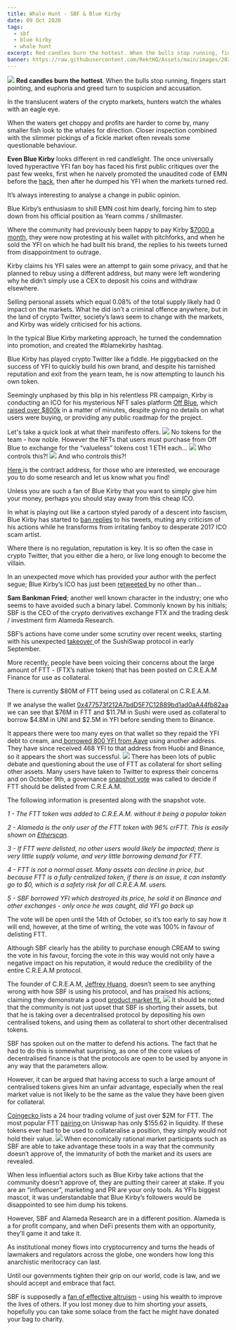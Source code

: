 ```yaml
---
title: Whale Hunt - SBF & Blue Kirby
date: 09 Oct 2020
tags:
  - sbf
  - blue kirby
  - whale hunt
excerpt: Red candles burn the hottest. When the bulls stop running, fingers start pointing, and euphoria and greed turn to suspicion and accusation. In the translucent waters of the crypto markets, hunters watch the whales with an eagle eye.
banner: https://raw.githubusercontent.com/RektHQ/Assets/main/images/2020/10/Sperm-Whale-capture-3400gty-58b96f8b5f9b58af5c479aa4.png
---
```


![](https://raw.githubusercontent.com/RektHQ/Assets/main/images/2020/10/Sperm-Whale-capture-3400gty-58b96f8b5f9b58af5c479aa4.png)
**Red candles burn the hottest**. When the bulls stop running, fingers start pointing, and euphoria and greed turn to suspicion and accusation.

In the translucent waters of the crypto markets, hunters watch the whales with an eagle eye.

When the waters get choppy and profits are harder to come by, many smaller fish look to the whales for direction. Closer inspection combined with the slimmer pickings of a fickle market often reveals some questionable behaviour.

**Even Blue Kirby** looks different in red candlelight. The once universally loved hyperactive YFI fan boy has faced his first public critiques over the past few weeks, first when he naively promoted the unaudited code of EMN before the [hack](/eminence-rekt-in-prod/), then after he dumped his YFI when the markets turned red.

It’s always interesting to analyse a change in public opinion.

Blue Kirby’s enthusiasm to shill EMN cost him dearly, forcing him to step down from his official position as Yearn comms / shillmaster.

Where the community had previously been happy to pay Kirby [$7000 a month](https://gov.yearn.finance/t/nomination-for-roles-multisig-to-approve-execute/4549), they were now protesting at his wallet with pitchforks, and when he sold the YFI on which he had built his brand, the replies to his tweets turned from disappointment to outrage.

Kirby claims his YFI sales were an attempt to gain some privacy, and that he planned to rebuy using a different address, but many were left wondering why he didn’t simply use a CEX to deposit his coins and withdraw elsewhere.

Selling personal assets which equal 0.08% of the total supply likely had 0 impact on the markets. What he did isn’t a criminal offence anywhere, but in the land of crypto Twitter, society’s laws seem to change with the markets, and Kirby was widely criticised for his actions.

In the typical Blue Kirby marketing approach, he turned the condemnation into promotion, and created the #blamekirby hashtag.

Blue Kirby has played crypto Twitter like a fiddle. He piggybacked on the success of YFI to quickly build his own brand, and despite his tarnished reputation and exit from the yearn team, he is now attempting to launch his own token.

Seemingly unphased by this blip in his relentless PR campaign, Kirby is conducting an ICO for his mysterious NFT sales platform [Off Blue](https://off---blue.com/), which [raised over $800k](https://twitter.com/MarketStupid/status/1314558440392454145?s=20) in a matter of minutes, despite giving no details on what users were buying, or providing any public roadmap for the project.

Let's take a quick look at what their manifesto offers.
![](https://lh3.googleusercontent.com/es0MCiRS7CbJUWUJ6CWOoRgRh-J9Ll-4CFfr3G2dA_xL9ee1O-H29kKUKuDwq5c3sJmgWAvlm6wwQM1reY5APaTh2o6xXiL6eYnccXeoS6YJYeE8Rubw1xPQnHUM9Ea4CJAjOC7W)
No tokens for the team - how noble. However the NFTs that users must purchase from Off Blue to exchange for the “valueless” tokens cost 1 ETH each...
![](https://lh3.googleusercontent.com/11MwBLNhIZcAI1wU7tqC-5I2asCPuiCu6G0V7ACLnYE-9H89-RMUpqSEf7oyPvEpYROXAjM1r2SRcpHjj269p5IxaJxRAids3_pIu-4w5ro40cOjhgx42ZbfxKfNjVBIZwldSA9j)
Who controls this?!
![](https://lh3.googleusercontent.com/2xIs667NQ69KNP3yGIOqlnbW9GUx3P_L2WnTse9A9NTdzyGSDET-2sWbbX-2nL88cpAoohWrBC7YwpcPfSOjETJhiQ6fK1GliEPfcy1MKJbAIBTM9pMYZnnD89RCCNsFwFvSbTJX)
And who controls this?!

[Here ](https://etherscan.io/address/0xA11f2dec4bab2E07de7708Dd640004Ef80cCaBCe#code)is the contract address, for those who are interested, we encourage you to do some research and let us know what you find!

Unless you are such a fan of Blue Kirby that you want to simply give him your money, perhaps you should stay away from this cheap ICO.

In what is playing out like a cartoon styled parody of a descent into fascism, Blue Kirby has started to [ban replies](https://twitter.com/meeseeking/status/1314581750153121793?s=21) to his tweets, muting any criticism of his actions while he transforms from irritating fanboy to desperate 2017 ICO scam artist.

Where there is no regulation, reputation is key. It is so often the case in crypto Twitter, that you either die a hero, or live long enough to become the villain.

In an unexpected move which has provided your author with the perfect segue; Blue Kirby’s ICO has just been [retweeted ](https://twitter.com/off___blue/status/1314310177609318400?s=20)by no other than...

**Sam Bankman Fried**; another well known character in the industry; one who seems to have avoided such a binary label. Commonly known by his initials; SBF is the CEO of the crypto derivatives exchange FTX and the trading desk / investment firm Alameda Research.

SBF’s actions have come under some scrutiny over recent weeks, starting with his unexpected [takeover ](https://twitter.com/SBF_Alameda/status/1302510335803363331?s=20)of the SushiSwap protocol in early September.

More recently, people have been voicing their concerns about the large amount of FTT - (FTX’s native token) that has been posted on C.R.E.A.M Finance for use as collateral.

There is currently $80M of FTT being used as collateral on C.R.E.A.M.

If we analyse the wallet [0x477573f212A7bdD5F7C12889bd1ad0aA44fb82aa](https://debank.com/portfolio/0x477573f212A7bdD5F7C12889bd1ad0aA44fb82aa) we can see that $76M in FTT and $11.7M in Sushi were used as collateral to borrow $4.8M in UNI and $2.5M in YFI before sending them to Binance.

It appears there were too many eyes on that wallet so they repaid the YFI debt to cream, and[ borrowed 800 YFI from Aave](https://twitter.com/JulienThevenard/status/1314151926586634241?s=20) using another address. They have since received 468 YFI to that address from Huobi and Binance, so it appears the short was successful.
![](https://lh4.googleusercontent.com/G-Go16pH155x6ckdT12bHxYa7W-M8Xix6MZ6lxgsV3J311xz7lXZL1KGHnLrTxBAPEhZZXB6LTxPPo8qRMZhQbGnB8ekxsB00fyRVE5jqwKMhRQnSMp0kbcXC9F39Ao4YVIs6jFY)
There has been lots of public debate and questioning about the use of FTT as collateral for short selling other assets. Many users have taken to Twitter to express their concerns and on October 9th, a governance [snapshot vote](https://snapshot.page/#/cream/proposal/QmapHjJJGMwvSVygCMKaTaGbWiPdtaqu5fxXM5LQhWSqgT) was called to decide if FTT should be delisted from C.R.E.A.M.

The following information is presented along with the snapshot vote.

_1 - The FTT token was added to C.R.E.A.M. without it being a popular token_

_2 - Alameda is the only user of the FTT token with 96% crFTT. This is easily shown on _[_Etherscan_](https://etherscan.io/token/0x10fdbd1e48ee2fd9336a482d746138ae19e649db#balances)_._

_3 - If FTT were delisted, no other users would likely be impacted; there is very little supply volume, and very little borrowing demand for FTT._

_4 - FTT is not a normal asset. Many assets can decline in price, but because FTT is a fully centralized token, if there is an issue, it can instantly go to $0, which is a safety risk for all C.R.E.A.M. users._

_5 - SBF borrowed YFI which destroyed its price, he sold it on Binance and other exchanges - only once he was caught, did YFI go back up_

The vote will be open until the 14th of October, so it’s too early to say how it will end, however, at the time of writing, the vote was 100% in favour of delisting FTT.

Although SBF clearly has the ability to purchase enough CREAM to swing the vote in his favour, forcing the vote in this way would not only have a negative impact on his reputation, it would reduce the credibility of the entire C.R.E.A.M protocol.

The founder of C.R.E.A.M, [Jeffrey Huang](https://twitter.com/machibigbrother), doesn’t seem to see anything wrong with how SBF is using his protocol, and has praised his actions; claiming they demonstrate a good [product market fit.](https://twitter.com/machibigbrother/status/1313887798923935750?s=20)
![](https://lh5.googleusercontent.com/P4a0ECkn4OO3nQNwL-a8Fup1ambVFKV7PYltURmLISRwxB6NfsL6JceznpIEaxTkwpIa2AU-5Xtw0sFEcjFChgaPlTfAgpGEZT7-bsJbVtz0LQl-T8_5INBjZLhTynK1PA5ufzuC)
It should be noted that the community is not just upset that SBF is shorting their assets, but that he is taking over a decentralised protocol by depositing his own centralised tokens, and using them as collateral to short other decentralised tokens.

SBF has spoken out on the matter to defend his actions. The fact that he had to do this is somewhat surprising, as one of the core values of decentralised finance is that the protocols are open to be used by anyone in any way that the parameters allow.

However, it can be argued that having access to such a large amount of centralised tokens gives him an unfair advantage, especially when the real market value is not likely to be the same as the value they have been given for collateral.

[Coingecko ](https://www.coingecko.com/en/coins/ftx-token)lists a 24 hour trading volume of just over $2M for FTT. The most popular FTT [pairing ](https://info.uniswap.org/pair/0x36d6a86226d2fc54361241b8b030dd86bc55ed04)on Uniswap has only $155.62 in liquidity. If these tokens ever had to be used to collateralise a position, they simply would not hold their value.
![](https://lh3.googleusercontent.com/YQc1p1Cjir7zQNE3u_5zdfzv7yfKv3Pxc2XXnrEwaszZX_df0FkC58WROMfYgI1xilMtygLTm3R8u_COSk-2ZBBjy-QRNaey-OaoUIYl2wX1YjDUdl588sHUGaxh8sC5GRzPTlhp)
When economically rational market participants such as SBF are able to take advantage these tools in a way that the community doesn’t approve of, the immaturity of both the market and its users are revealed.

When less influential actors such as Blue Kirby take actions that the community doesn’t approve of, they are putting their career at stake. If you are an “influencer”, marketing and PR are your only tools.
As YFIs biggest mascot, it was understandable that Blue Kirby’s followers would be disappointed to see him dump his tokens.

However, SBF and Alameda Research are in a different position. Alameda is a for profit company, and when DeFi presents them with an opportunity, they’ll game it and take it.

As institutional money flows into cryptocurrency and turns the heads of lawmakers and regulators across the globe, one wonders how long this anarchistic meritocracy can last.

Until our governments tighten their grip on our world, code is law, and we should accept and embrace that fact.

SBF is supposedly a [fan of effective altruism](https://80000hours.org/career-guide/member-stories/sam-bankman-fried/) - using his wealth to improve the lives of others. If you lost money due to him shorting your assets, hopefully you can take some solace from the fact he might have donated your bag to charity.
